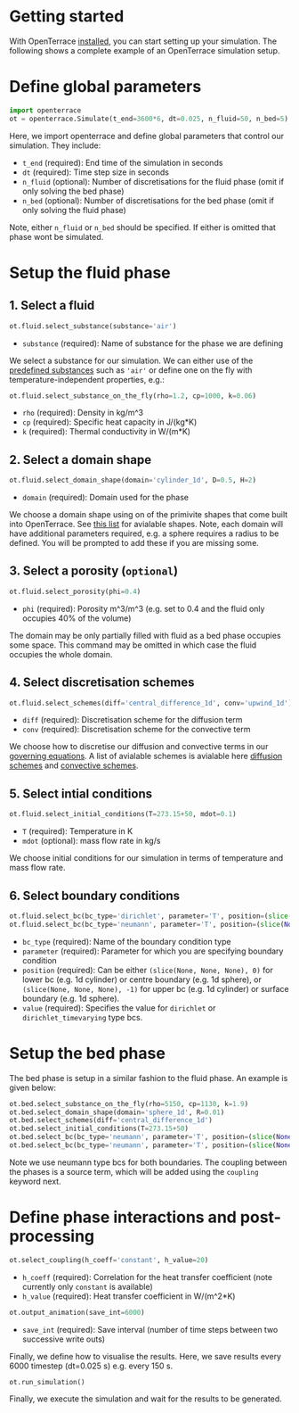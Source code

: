 # Getting started
With OpenTerrace [installed](../installation.md), you can start setting up your simulation. The following shows a complete example of an OpenTerrace simulation setup.

# Define global parameters
```python linenums="1"
import openterrace
ot = openterrace.Simulate(t_end=3600*6, dt=0.025, n_fluid=50, n_bed=5)
```
Here, we import openterrace and define global parameters that control our simulation. They include:
- ``t_end`` (required): End time of the simulation in seconds
- ``dt`` (required): Time step size in seconds
- ``n_fluid`` (optional): Number of discretisations for the fluid phase (omit if only solving the bed phase)
- ``n_bed`` (optional): Number of discretisations for the bed phase (omit if only solving the fluid phase)

Note, either ``n_fluid`` or ``n_bed`` should be specified. If either is omitted that phase wont be simulated.

# Setup the fluid phase

## 1. Select a fluid
```python linenums="3"
ot.fluid.select_substance(substance='air')
```
- ``substance`` (required): Name of substance for the phase we are defining

We select a substance for our simulation. We can either use of the [predefined substances](../fluid_substances/air) such as ``'air'`` or define one on the fly with temperature-independent properties, e.g.:
```python linenums="4"
ot.fluid.select_substance_on_the_fly(rho=1.2, cp=1000, k=0.06)
```
- ``rho`` (required): Density in kg/m^3
- ``cp`` (required): Specific heat capacity in J/(kg*K)
- ``k`` (required): Thermal conductivity in W/(m*K)

## 2. Select a domain shape
```python linenums="5"
ot.fluid.select_domain_shape(domain='cylinder_1d', D=0.5, H=2)
```
- ``domain`` (required): Domain used for the phase

We choose a domain shape using on of the primivite shapes that come built into OpenTerrace. See [this list](../domains/cylinder_1d) for avialable shapes. Note, each domain will have additional parameters required, e.g. a sphere requires a radius to be defined. You will be prompted to add these if you are missing some.

## 3. Select a porosity (``optional``)
```python linenums="6"
ot.fluid.select_porosity(phi=0.4)
```
- ``phi`` (required): Porosity m^3/m^3 (e.g. set to 0.4 and the fluid only occupies 40% of the volume)

The domain may be only partially filled with fluid as a bed phase occupies some space. This command may be omitted in which case the fluid occupies the whole domain.

## 4. Select discretisation schemes
```python linenums="7"
ot.fluid.select_schemes(diff='central_difference_1d', conv='upwind_1d')
```
- ``diff`` (required): Discretisation scheme for the diffusion term
- ``conv`` (required): Discretisation scheme for the convective term

We choose how to discretise our diffusion and convective terms in our [governing equations](..theory/governing). A list of avialable schemes is avialable here [diffusion schemes](../diffusion_schemes/central_difference_1d) and [convective schemes](../convection_schemes/upwind_1d).

## 5. Select intial conditions
```python linenums="8"
ot.fluid.select_initial_conditions(T=273.15+50, mdot=0.1)
```
- ``T`` (required): Temperature in K
- ``mdot`` (optional): mass flow rate in kg/s

We choose initial conditions for our simulation in terms of temperature and mass flow rate.

## 6. Select boundary conditions
```python linenums="9"
ot.fluid.select_bc(bc_type='dirichlet', parameter='T', position=(slice(None, None, None), 0), value=273.15+600)
ot.fluid.select_bc(bc_type='neumann', parameter='T', position=(slice(None, None, None), -1))
```
- ``bc_type`` (required): Name of the boundary condition type
- ``parameter`` (required): Parameter for which you are specifying boundary condition
- ``position`` (required): Can be either ``(slice(None, None, None), 0)`` for lower bc (e.g. 1d cylinder) or centre boundary (e.g. 1d sphere), or ``(slice(None, None, None), -1)`` for upper bc (e.g. 1d cylinder) or surface boundary (e.g. 1d sphere).
- ``value`` (required): Specifies the value for ``dirichlet`` or ``dirichlet_timevarying`` type bcs. 

# Setup the bed phase
The bed phase is setup in a similar fashion to the fluid phase. An example is given below:

```python linenums="11"
ot.bed.select_substance_on_the_fly(rho=5150, cp=1130, k=1.9)
ot.bed.select_domain_shape(domain='sphere_1d', R=0.01)
ot.bed.select_schemes(diff='central_difference_1d')
ot.bed.select_initial_conditions(T=273.15+50)
ot.bed.select_bc(bc_type='neumann', parameter='T', position=(slice(None, None, None), 0))
ot.bed.select_bc(bc_type='neumann', parameter='T', position=(slice(None, None, None), -1))
```

Note we use neumann type bcs for both boundaries. The coupling between the phases is a source term, which will be added using the ``coupling`` keyword next.

# Define phase interactions and post-processing
```python linenums="17"
ot.select_coupling(h_coeff='constant', h_value=20)
```
- ``h_coeff`` (required): Correlation for the heat transfer coefficient (note currently only ``constant`` is available)
- ``h_value`` (required): Heat transfer coefficient in W/(m^2*K)


```python linenums="18"
ot.output_animation(save_int=6000)
```
- ``save_int`` (required): Save interval (number of time steps between two successive write outs)

Finally, we define how to visualise the results. Here, we save results every 6000 timestep (dt=0.025 s) e.g. every 150 s.

```python linenums="19"
ot.run_simulation()
```
Finally, we execute the simulation and wait for the results to be generated.
